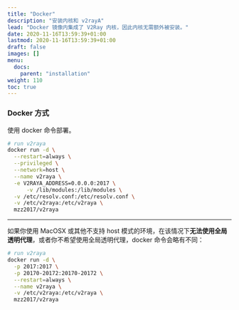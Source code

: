 ```yaml
---
title: "Docker"
description: "安装内核和 v2rayA"
lead: "Docker 镜像内集成了 V2Ray 内核，因此内核无需额外被安装。"
date: 2020-11-16T13:59:39+01:00
lastmod: 2020-11-16T13:59:39+01:00
draft: false
images: []
menu:
  docs:
    parent: "installation"
weight: 110
toc: true
---
```


### Docker 方式

使用 docker 命令部署。

  ```bash
  # run v2raya
  docker run -d \
	--restart=always \
	--privileged \
	--network=host \
	--name v2raya \
	-e V2RAYA_ADDRESS=0.0.0.0:2017 \
        -v /lib/modules:/lib/modules \
	-v /etc/resolv.conf:/etc/resolv.conf \
	-v /etc/v2raya:/etc/v2raya \
	mzz2017/v2raya
  ```

---

如果你使用 MacOSX 或其他不支持 host 模式的环境，在该情况下**无法使用全局透明代理**，或者你不希望使用全局透明代理，docker 命令会略有不同：

  ```bash
  # run v2raya
  docker run -d \
	-p 2017:2017 \
	-p 20170-20172:20170-20172 \
	--restart=always \
	--name v2raya \
	-v /etc/v2raya:/etc/v2raya \
	mzz2017/v2raya
  ```
